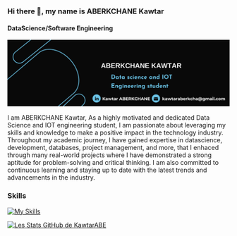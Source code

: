 ### Hi there 👋, my name is ABERKCHANE Kawtar
#### DataScience/Software Engineering
![DataScience/Software Engineering](https://github.com/KawtarABE/KawtarABE/blob/main/image.png?raw=true)


I am ABERKCHANE Kawtar, As a highly motivated and dedicated Data Science and IOT engineering student, I am passionate about leveraging my skills and knowledge to make a positive impact in the technology industry. Throughout my academic journey, I have gained expertise in datascience, development, databases, project management, and more, that I enhaced through many real-world projects where I have demonstrated a strong aptitude for problem-solving and critical thinking. I am also committed to continuous learning and staying up to date with the latest trends and advancements in the industry.

### Skills 
[![My Skills](https://skillicons.dev/icons?i=python,html,css,sql)](https://skillicons.dev)

[![Les Stats GitHub de KawtarABE](https://github-readme-stats.vercel.app/api?username=KawtarABE)](https://github.com/anuraghazra/github-readme-stats)










